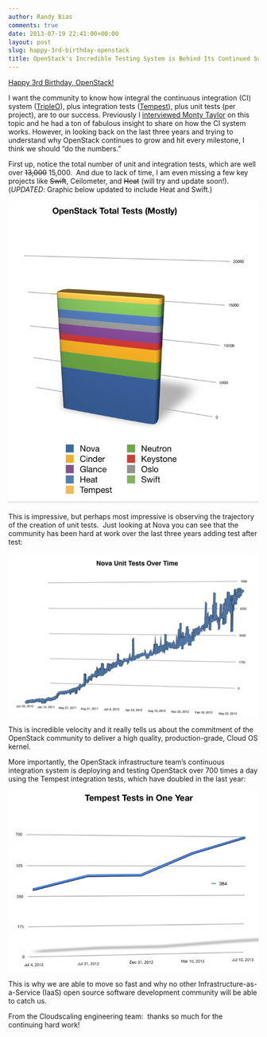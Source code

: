 ```yaml
---
author: Randy Bias
comments: true
date: 2013-07-19 22:41:00+00:00
layout: post
slug: happy-3rd-birthday-openstack
title: OpenStack's Incredible Testing System is Behind Its Continued Success
---
```


<a href="http://cloudscaling.com/blog/cloud-computing/openstack-at-3-this-is-what-winning-looks-like/">Happy 3rd Birthday, OpenStack!</a>


I want the community to know how integral the continuous integration (CI) system ([TripleO]), plus integration tests ([Tempest]), plus unit tests (per project), are to our success.  Previously I [interviewed Monty Taylor] on this topic and he had a ton of fabulous insight to share on how the CI system works.  However, in looking back on the last three years and trying to understand why OpenStack continues to grow and hit every milestone, I think we should “do the numbers.”

  [TripleO]: https://wiki.openstack.org/wiki/TripleO
  [Tempest]: https://github.com/openstack/tempest
  [interviewed Monty Taylor]: http://engineering.cloudscaling.com/stacker-voices-monty-taylor-hp/


First up, notice the total number of unit and integration tests, which are well over <del>13,000</del> 15,000.  And due to lack of time, I am even missing a few key projects like <del>Swift</del>, Ceilometer, and <del>Heat</del> (will try and update soon!). (_UPDATED_: Graphic below updated to include Heat and Swift.)

[![](/assets/media/2013/07/happy-3rd-birthday-openstack-1.png)](/assets/media/2013/07/happy-3rd-birthday-openstack-1.png)


This is impressive, but perhaps most impressive is observing the trajectory of the creation of unit tests.  Just looking at Nova you can see that the community has been hard at work over the last three years adding test after test:

[![](/assets/media/2013/07/happy-3rd-birthday-openstack-2.png)](/assets/media/2013/07/happy-3rd-birthday-openstack-2.png)

This is incredible velocity and it really tells us about the commitment of the OpenStack community to deliver a high quality, production-grade, Cloud OS kernel.

More importantly, the OpenStack infrastructure team’s continuous integration system is deploying and testing OpenStack over 700 times a day using the Tempest integration tests, which have doubled in the last year:


[![](/assets/media/2013/07/happy-3rd-birthday-openstack-3.png)](/assets/media/2013/07/happy-3rd-birthday-openstack-3.png)


This is why we are able to move so fast and why no other Infrastructure-as-a-Service (IaaS) open source software development community will be able to catch us.

From the Cloudscaling engineering team:  thanks so much for the continuing hard work!
